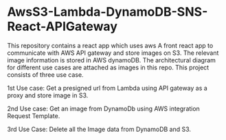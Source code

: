 # AwsS3-Lambda-DynamoDB-SNS-React-APIGateway
This repository contains a react app which uses aws  A front react app to communicate with AWS API gateway and store images on S3. The relevant image information is stored in AWS dynamoDB. 
The architectural diagram for different use cases are attached as images in this repo.
This project consists of three use case.

1st Use case:
Get a presigned url from Lambda using API gateway as a proxy and store image in S3.

2nd Use case:
Get an image from DynamoDb using AWS integration Request Template.

3rd Use Case:
Delete all the Image data from DynamoDB and S3.
